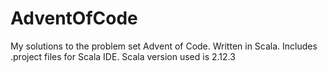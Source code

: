 # AdventOfCode

My solutions to the problem set Advent of Code. Written in Scala. Includes .project files for Scala IDE. 
Scala version used is 2.12.3
